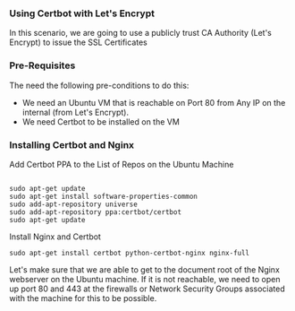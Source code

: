 ### Using Certbot with Let's Encrypt

In this scenario, we are going to use a publicly trust CA Authority (Let's Encrypt) to issue the SSL Certificates

### Pre-Requisites
The need the following pre-conditions to do this:
- We need an Ubuntu VM that is reachable on Port 80 from Any IP on the internal (from Let's Encrypt).
- We need Certbot to be installed on the VM

### Installing Certbot and Nginx

Add Certbot PPA to the List of Repos on the Ubuntu Machine

```shell

sudo apt-get update
sudo apt-get install software-properties-common
sudo add-apt-repository universe
sudo add-apt-repository ppa:certbot/certbot
sudo apt-get update

```

Install Nginx and Certbot
```shell
sudo apt-get install certbot python-certbot-nginx nginx-full
```

Let's make sure that we are able to get to the document root of the Nginx webserver on the Ubuntu machine.
If it is not reachable, we need to open up port 80 and 443 at the firewalls or Network Security Groups associated with the machine for this to be possible.

